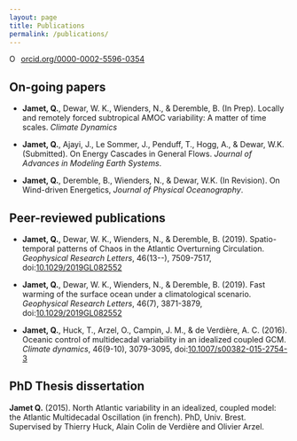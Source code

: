 ```yaml
---
layout: page
title: Publications
permalink: /publications/
---
```


<a href="https://orcid.org/0000-0002-5596-0354" target="orcid.widget" rel="noopener noreferrer" style="vertical-align:top;"><img src="https://orcid.org/sites/default/files/images/orcid_16x16.png" style="width:1em;margin-right:.5em;" alt="ORCID iD icon">orcid.org/0000-0002-5596-0354</a>


## On-going papers
 - **Jamet, Q.**, Dewar, W. K., Wienders, N., & Deremble, B. (In Prep). Locally and remotely forced subtropical AMOC variability: A matter of time scales. *Climate Dynamics*

 - **Jamet, Q.**, Ajayi, J., Le Sommer, J., Penduff, T., Hogg, A., & Dewar, W.K. (Submitted). On Energy Cascades in General Flows. *Journal of Advances in Modeling Earth Systems*.

 - **Jamet, Q.**, Deremble, B., Wienders, N., & Dewar, W.K. (In Revision). On Wind-driven Energetics, *Journal of Physical Oceanography*.

## Peer-reviewed publications
 - **Jamet, Q.**, Dewar, W. K., Wienders, N., & Deremble, B. (2019). Spatio-temporal patterns of Chaos in the Atlantic Overturning Circulation. *Geophysical Research Letters*, 46(13--), 7509-7517, doi:[10.1029/2019GL082552](https://doi.org/10.1029/2019GL082552)

 - **Jamet, Q.**, Dewar, W. K., Wienders, N., & Deremble, B. (2019). Fast warming of the surface ocean under a climatological scenario. *Geophysical Research Letters*, 46(7), 3871-3879, doi:[10.1029/2019GL082552](https://doi.org/10.1029/2019GL082552)

 - **Jamet, Q.**, Huck, T., Arzel, O., Campin, J. M., & de Verdière, A. C. (2016). Oceanic control of multidecadal variability in an idealized coupled GCM. *Climate dynamics*, 46(9-10), 3079-3095, doi:[10.1007/s00382-015-2754-3](https://doi.org/10.1007/s00382-015-2754-3)

## PhD Thesis dissertation
**Jamet Q.**  (2015). North Atlantic variability in an idealized, coupled model: the Atlantic Multidecadal Oscillation  (in french). PhD, Univ. Brest. Supervised by Thierry Huck, Alain Colin de Verdière and Olivier Arzel.
